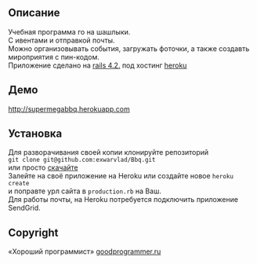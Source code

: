 ## Описание  
Учебная программа го на шашлыки.  
С ивентами и отправкой почты.  
Можно организовывать события, загружать фоточки, а также создавть мироприятия с пин-кодом.  
Приложение сделано на [rails 4.2.](http://rubyonrails.org/) под хостинг [heroku](https://www.heroku.com)  
## Демо  
http://supermegabbq.herokuapp.com
## Установка
Для разворачивания своей копии клонируйте репозиторий  
`git clone git@github.com:exwarvlad/Bbq.git`  
или просто [скачайте](https://github.com/exwarvlad/Bbq/archive/master.zip)  
Залейте на своё приложение на Heroku или создайте новое `heroku create`  
и поправте урл сайта в `production.rb` на Ваш.  
Для работы почты, на Heroku потребуется подключить приложение SendGrid.  
## Copyright  
«Хороший программист» [goodprogrammer.ru](http://goodprogrammer.ru)
